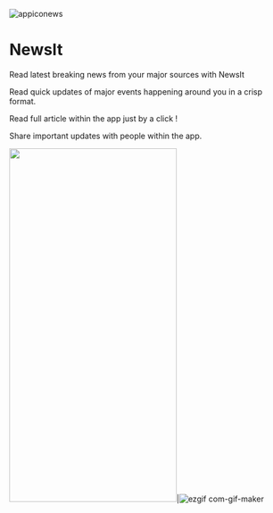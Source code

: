 ![appiconews](https://user-images.githubusercontent.com/55880923/118514630-49e6dd00-b752-11eb-929a-47d5782cc53e.png)

# NewsIt

Read latest breaking news from your major sources with NewsIt

Read quick updates of major events happening around you in a crisp format.

Read full article within the app just by a click !

Share important updates with people within the app.

<img src="https://user-images.githubusercontent.com/55880923/118515368-f45f0000-b752-11eb-9569-e9f2e05b6c65.jpg" width="300" height="634">|![ezgif com-gif-maker](https://user-images.githubusercontent.com/55880923/118514000-cd53fe80-b751-11eb-95ad-e6b12e5e43bb.gif)
